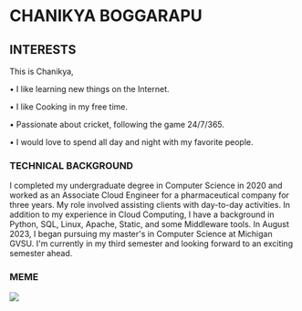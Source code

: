# CHANIKYA BOGGARAPU 

## INTERESTS 
This is Chanikya,

•	I like learning new things on the Internet.

•	I like Cooking in my free time.

•	Passionate about cricket, following the game 24/7/365.

•	I would love to spend all day and night with my favorite people.

### TECHNICAL BACKGROUND

I completed my undergraduate degree in Computer Science in 2020 and worked as an Associate Cloud Engineer for a pharmaceutical company for three years. My role involved assisting clients with day-to-day activities. In addition to my experience in Cloud Computing, I have a background in Python, SQL, Linux, Apache, Static, and some Middleware tools. In August 2023, I began pursuing my master's in Computer Science at Michigan GVSU. I'm currently in my third semester and looking forward to an exciting semester ahead.

### MEME

<img src = "https://assets.telegraphindia.com/telegraph/2023/Mar/1678836965_57c7769197215ff88fbbb4b52c34856d.gif">
